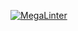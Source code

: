 [![MegaLinter](https://github.com/impelixx/SIGMAinterpretator/workflows/MegaLinter/badge.svg?branch=main)](https://github.com/<OWNER>/<REPOSITORY>/actions?query=workflow%3AMegaLinter+branch%3Amain)
